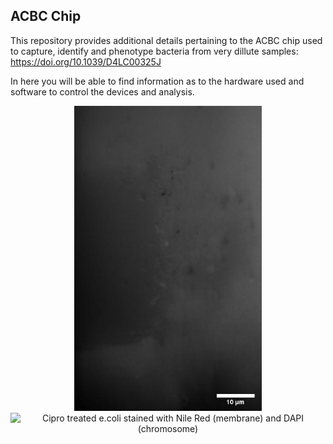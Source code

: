 ## ACBC Chip
This repository provides additional details pertaining to the ACBC chip used to capture, identify and phenotype bacteria from very dillute samples:
https://doi.org/10.1039/D4LC00325J

In here you will be able to find information as to the hardware used and software to control the devices and analysis.


<div align="center">



<img src="./images/ecoli_gif.gif" alt="E. coli trapping" width="300" />



<div align="center">
<img src="./images/cipro_gif.gif" alt="Cipro treated e.coli stained with Nile Red (membrane) and DAPI (chromosome)" width="500" />

</div>
